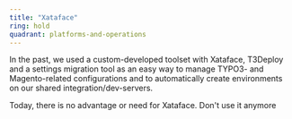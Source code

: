 ```yaml
---
title: "Xataface"
ring: hold
quadrant: platforms-and-operations
---
```


In the past, we used a custom-developed toolset with Xataface, T3Deploy and a settings migration tool as an easy way to manage TYPO3- and Magento-related configurations and to automatically create environments on our shared integration/dev-servers.

Today, there is no advantage or need for Xataface. Don't use it anymore
